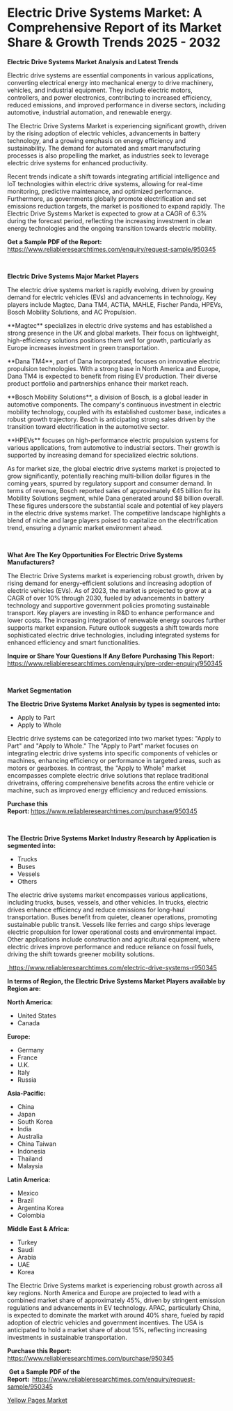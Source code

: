 <p><h1>Electric Drive Systems Market: A Comprehensive Report of its Market Share & Growth Trends 2025 - 2032</h1></p><p><strong>Electric Drive Systems Market Analysis and Latest Trends</strong></p>
<p><p>Electric drive systems are essential components in various applications, converting electrical energy into mechanical energy to drive machinery, vehicles, and industrial equipment. They include electric motors, controllers, and power electronics, contributing to increased efficiency, reduced emissions, and improved performance in diverse sectors, including automotive, industrial automation, and renewable energy.</p><p>The Electric Drive Systems Market is experiencing significant growth, driven by the rising adoption of electric vehicles, advancements in battery technology, and a growing emphasis on energy efficiency and sustainability. The demand for automated and smart manufacturing processes is also propelling the market, as industries seek to leverage electric drive systems for enhanced productivity.</p><p>Recent trends indicate a shift towards integrating artificial intelligence and IoT technologies within electric drive systems, allowing for real-time monitoring, predictive maintenance, and optimized performance. Furthermore, as governments globally promote electrification and set emissions reduction targets, the market is positioned to expand rapidly. The Electric Drive Systems Market is expected to grow at a CAGR of 6.3% during the forecast period, reflecting the increasing investment in clean energy technologies and the ongoing transition towards electric mobility.</p></p>
<p><strong>Get a Sample PDF of the Report:&nbsp;</strong> <a href="https://www.reliableresearchtimes.com/enquiry/request-sample/950345?utm_campaign=2639&utm_medium=2&utm_source=Github&utm_content=ia&utm_term=07032025&utm_id=electric-drive-systems">https://www.reliableresearchtimes.com/enquiry/request-sample/950345</a></p>
<p>&nbsp;</p>
<p><strong>Electric Drive Systems Major Market Players</strong></p>
<p><p>The electric drive systems market is rapidly evolving, driven by growing demand for electric vehicles (EVs) and advancements in technology. Key players include Magtec, Dana TM4, ACTIA, MAHLE, Fischer Panda, HPEVs, Bosch Mobility Solutions, and AC Propulsion.</p><p>**Magtec** specializes in electric drive systems and has established a strong presence in the UK and global markets. Their focus on lightweight, high-efficiency solutions positions them well for growth, particularly as Europe increases investment in green transportation.</p><p>**Dana TM4**, part of Dana Incorporated, focuses on innovative electric propulsion technologies. With a strong base in North America and Europe, Dana TM4 is expected to benefit from rising EV production. Their diverse product portfolio and partnerships enhance their market reach.</p><p>**Bosch Mobility Solutions**, a division of Bosch, is a global leader in automotive components. The company's continuous investment in electric mobility technology, coupled with its established customer base, indicates a robust growth trajectory. Bosch is anticipating strong sales driven by the transition toward electrification in the automotive sector.</p><p>**HPEVs** focuses on high-performance electric propulsion systems for various applications, from automotive to industrial sectors. Their growth is supported by increasing demand for specialized electric solutions.</p><p>As for market size, the global electric drive systems market is projected to grow significantly, potentially reaching multi-billion dollar figures in the coming years, spurred by regulatory support and consumer demand. In terms of revenue, Bosch reported sales of approximately €45 billion for its Mobility Solutions segment, while Dana generated around $8 billion overall. These figures underscore the substantial scale and potential of key players in the electric drive systems market. The competitive landscape highlights a blend of niche and large players poised to capitalize on the electrification trend, ensuring a dynamic market environment ahead.</p></p>
<p>&nbsp;</p>
<p><strong>What Are The Key Opportunities For Electric Drive Systems Manufacturers?</strong></p>
<p><p>The Electric Drive Systems market is experiencing robust growth, driven by rising demand for energy-efficient solutions and increasing adoption of electric vehicles (EVs). As of 2023, the market is projected to grow at a CAGR of over 10% through 2030, fueled by advancements in battery technology and supportive government policies promoting sustainable transport. Key players are investing in R&D to enhance performance and lower costs. The increasing integration of renewable energy sources further supports market expansion. Future outlook suggests a shift towards more sophisticated electric drive technologies, including integrated systems for enhanced efficiency and smart functionalities.</p></p>
<p><strong>Inquire or Share Your Questions If Any Before Purchasing This Report:</strong> <a href="https://www.reliableresearchtimes.com/enquiry/pre-order-enquiry/950345?utm_campaign=2639&utm_medium=2&utm_source=Github&utm_content=ia&utm_term=07032025&utm_id=electric-drive-systems">https://www.reliableresearchtimes.com/enquiry/pre-order-enquiry/950345</a></p>
<p>&nbsp;</p>
<p><strong>Market Segmentation</strong></p>
<p><strong>The Electric Drive Systems Market Analysis by types is segmented into:</strong></p>
<p><ul><li>Apply to Part</li><li>Apply to Whole</li></ul></p>
<p><p>Electric drive systems can be categorized into two market types: "Apply to Part" and "Apply to Whole." The "Apply to Part" market focuses on integrating electric drive systems into specific components of vehicles or machines, enhancing efficiency or performance in targeted areas, such as motors or gearboxes. In contrast, the "Apply to Whole" market encompasses complete electric drive solutions that replace traditional drivetrains, offering comprehensive benefits across the entire vehicle or machine, such as improved energy efficiency and reduced emissions.</p></p>
<p><strong>Purchase this Report:&nbsp;</strong><a href="https://www.reliableresearchtimes.com/purchase/950345?utm_campaign=2639&utm_medium=2&utm_source=Github&utm_content=ia&utm_term=07032025&utm_id=electric-drive-systems">https://www.reliableresearchtimes.com/purchase/950345</a></p>
<p>&nbsp;</p>
<p><strong>The Electric Drive Systems Market Industry Research by Application is segmented into:</strong></p>
<p><ul><li>Trucks</li><li>Buses</li><li>Vessels</li><li>Others</li></ul></p>
<p><p>The electric drive systems market encompasses various applications, including trucks, buses, vessels, and other vehicles. In trucks, electric drives enhance efficiency and reduce emissions for long-haul transportation. Buses benefit from quieter, cleaner operations, promoting sustainable public transit. Vessels like ferries and cargo ships leverage electric propulsion for lower operational costs and environmental impact. Other applications include construction and agricultural equipment, where electric drives improve performance and reduce reliance on fossil fuels, driving the shift towards greener mobility solutions.</p></p>
<p><a href="https://www.reliableresearchtimes.com/electric-drive-systems-r950345?utm_campaign=2639&utm_medium=2&utm_source=Github&utm_content=ia&utm_term=07032025&utm_id=electric-drive-systems">&nbsp;https://www.reliableresearchtimes.com/electric-drive-systems-r950345</a></p>
<p><strong>In terms of Region, the Electric Drive Systems Market Players available by Region are:</strong></p>
<p>
    <p> <strong> North America: </strong>
        <ul>
            <li>United States</li>
            <li>Canada</li>
        </ul>
        </p> 
    <p> <strong> Europe: </strong>
        <ul>
            <li>Germany</li>
            <li>France</li>
            <li>U.K.</li>
            <li>Italy</li>
            <li>Russia</li>
        </ul>
        </p> 
    <p> <strong> Asia-Pacific: </strong>
        <ul>
            <li>China</li>
            <li>Japan</li>
            <li>South Korea</li>
            <li>India</li>
            <li>Australia</li>
            <li>China Taiwan</li>
            <li>Indonesia</li>
            <li>Thailand</li>
            <li>Malaysia</li>
        </ul>
        </p> 
    <p> <strong> Latin America: </strong>
        <ul>
            <li>Mexico</li>
            <li>Brazil</li>
            <li>Argentina Korea</li>
            <li>Colombia</li>
        </ul>
        </p> 
    <p> <strong> Middle East & Africa: </strong>
        <ul>
            <li>Turkey</li>
            <li>Saudi</li>
            <li>Arabia</li>
            <li>UAE</li>
            <li>Korea</li>
        </ul>
    </p>
    </p>
<p><p>The Electric Drive Systems market is experiencing robust growth across all key regions. North America and Europe are projected to lead with a combined market share of approximately 45%, driven by stringent emission regulations and advancements in EV technology. APAC, particularly China, is expected to dominate the market with around 40% share, fueled by rapid adoption of electric vehicles and government incentives. The USA is anticipated to hold a market share of about 15%, reflecting increasing investments in sustainable transportation.</p></p>
<p><strong>Purchase this Report: </strong><a href="https://www.reliableresearchtimes.com/purchase/950345?utm_campaign=2639&utm_medium=2&utm_source=Github&utm_content=ia&utm_term=07032025&utm_id=electric-drive-systems">https://www.reliableresearchtimes.com/purchase/950345</a></p>
<p>&nbsp;<strong>Get a Sample PDF of the Report:&nbsp;&nbsp;</strong><a href="https://www.reliableresearchtimes.com/enquiry/request-sample/950345?utm_campaign=2639&utm_medium=2&utm_source=Github&utm_content=ia&utm_term=07032025&utm_id=electric-drive-systems">https://www.reliableresearchtimes.com/enquiry/request-sample/950345</a></p>
<p><strong></strong></p>
<p><p><a href="https://github.com/hartsockdonnette82/Market-Research-Report-List-1/blob/main/yellow-pages-market.md?utm_campaign=2639&utm_medium=2&utm_source=Github&utm_content=ia&utm_term=07032025&utm_id=electric-drive-systems">Yellow Pages Market</a></p></p>